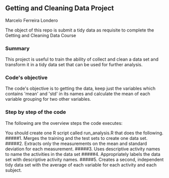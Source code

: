 ## Getting and Cleaning Data Project

Marcelo Ferreira Londero

The object of this repo is submit a tidy data as requisite to complete the Getting and Cleaning Data Course

### Summary
This project is useful to train the ability of collect and clean a data set and transform it in a tidy data set that can be used for further analysis.

### Code's objective
The code's objective is to getting the data, keep just the variables which contains 'mean' and 'std' in its names and calculate the mean of each variable grouping for two other variables.

###  Step by step of the code
The following are the overview steps the code executes:

You should create one R script called run_analysis.R that does the following. 
#####1. Merges the training and the test sets to create one data set.
#####2. Extracts only the measurements on the mean and standard deviation for each measurement. 
#####3. Uses descriptive activity names to name the activities in the data set
#####4. Appropriately labels the data set with descriptive activity names. 
#####5. Creates a second, independent tidy data set with the average of each variable for each activity and each subject.
